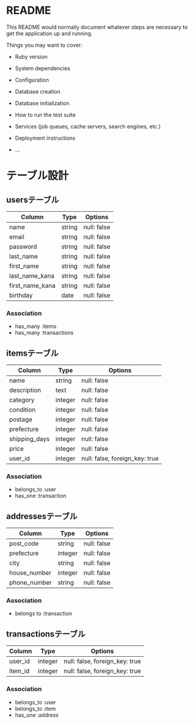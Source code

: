 # README

This README would normally document whatever steps are necessary to get the
application up and running.

Things you may want to cover:

* Ruby version

* System dependencies

* Configuration

* Database creation

* Database initialization

* How to run the test suite

* Services (job queues, cache servers, search engines, etc.)

* Deployment instructions

* ...

# テーブル設計

## usersテーブル

| Column          | Type    | Options     |
| --------------- | ------  | ----------- |
| name            | string  | null: false |
| email           | string  | null: false |
| password        | string  | null: false |
| last_name       | string  | null: false |
| first_name      | string  | null: false |
| last_name_kana  | string  | null: false |
| first_name_kana | string  | null: false |
| birthday        | date    | null: false |

### Association

- has_many :items
- has_many :transactions

## itemsテーブル
| Column        | Type       | Options                        |
| ------------- | ---------- | ------------------------------ |
| name          | string     | null: false                    |
| description   | text       | null: false                    |
| category      | integer    | null: false                    |
| condition     | integer    | null: false                    |
| postage       | integer    | null: false                    |
| prefecture    | integer    | null: false                    |
| shipping_days | integer    | null: false                    |
| price         | integer    | null: false                    |
| user_id       | integer    | null: false, foreign_key: true |

### Association

- belongs_to :user
- has_one :transaction

## addressesテーブル

| Column       | Type       | Options                        |
| ------------ | ------     | ------------------------------ |
| post_code    | string     | null: false                    |
| prefecture   | integer    | null: false                    |
| city         | string     | null: false                    |
| house_number | integer    | null: false                    |
| phone_number | string     | null: false                    |

### Association

- belongs to :transaction

## transactionsテーブル

| Column  | Type    | Options                        |
| ------- | ------- | ------------------------------ |
| user_id | integer | null: false, foreign_key: true |
| item_id | integer | null: false, foreign_key: true |

### Association

- belongs_to :user
- belongs_to :item
- has_one :address